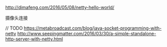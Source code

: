 http://dimafeng.com/2016/05/08/netty-hello-world/

摄像头连接

// TODO
https://metabroadcast.com/blog/java-socket-programming-with-netty
http://www.seepingmatter.com/2016/03/30/a-simple-standalone-http-server-with-netty.html